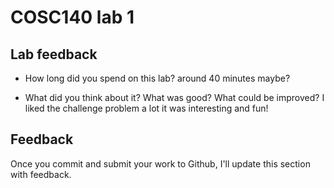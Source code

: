 # COSC140 lab 1

## Lab feedback

 * How long did you spend on this lab?
 around 40 minutes maybe?

 * What did you think about it?  What was good?  What could be improved?
 I liked the challenge problem a lot it was interesting and fun!

## Feedback

Once you commit and submit your work to Github, I'll update this section with feedback.

